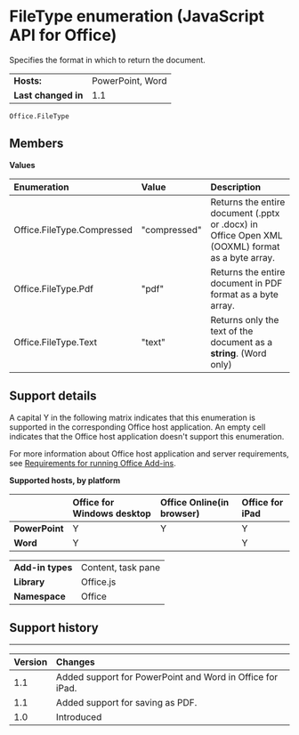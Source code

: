 
# FileType enumeration (JavaScript API for Office)
Specifies the format in which to return the document.

|||
|:-----|:-----|
|**Hosts:**|PowerPoint, Word|
|**Last changed in**|1.1|

```
Office.FileType
```


## Members


**Values**


|**Enumeration**|**Value**|**Description**|
|:-----|:-----|:-----|
|Office.FileType.Compressed|"compressed"|Returns the entire document (.pptx or .docx) in Office Open XML (OOXML) format as a byte array.|
|Office.FileType.Pdf|"pdf"|Returns the entire document in PDF format as a byte array.|
|Office.FileType.Text|"text"|Returns only the text of the document as a  **string**. (Word only)|

## Support details
<a name="bk_support"> </a>

A capital Y in the following matrix indicates that this enumeration is supported in the corresponding Office host application. An empty cell indicates that the Office host application doesn't support this enumeration.

For more information about Office host application and server requirements, see [Requirements for running Office Add-ins](http://msdn.microsoft.com/library/67340567-bb9a-498c-96d3-3f52f28c16bc%28Office.15%29.aspx).


**Supported hosts, by platform**


||**Office for Windows desktop**|**Office Online(in browser)**|**Office for iPad**|
|:-----|:-----|:-----|:-----|
|**PowerPoint**|Y|Y|Y|
|**Word**|Y||Y|

|||
|:-----|:-----|
|**Add-in types**|Content, task pane|
|**Library**|Office.js|
|**Namespace**|Office|

## Support history
<a name="bk_history"> </a>


****


|**Version**|**Changes**|
|:-----|:-----|
|1.1|Added support for PowerPoint and Word in Office for iPad.|
|1.1|Added support for saving as PDF.|
|1.0|Introduced|
